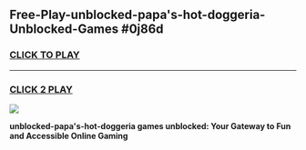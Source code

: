 
## Free-Play-unblocked-papa's-hot-doggeria-Unblocked-Games #0j86d
<h3>
<a href="https://news.freeplayer.one?title=unblocked-papa's-hot-doggeria&ref=8M">CLICK TO PLAY</a></h3>
<hr>

<h3>
<a href="https://news.freeplayer.one?title=unblocked-papa's-hot-doggeria&ref=8M">CLICK 2 PLAY</a>
  
</h3>

<a href="https://news.freeplayer.one?title=unblocked-papa's-hot-doggeria&ref=8M"><img src="https://clearcache.store/games.png"></a>


**unblocked-papa's-hot-doggeria games unblocked: Your Gateway to Fun and Accessible Online Gaming**
